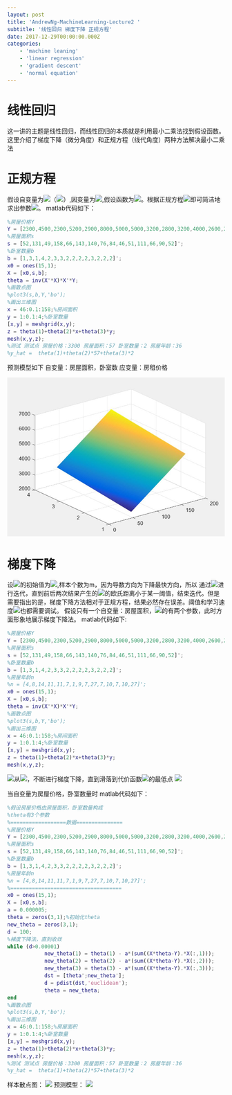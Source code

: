 ```yaml
---
layout: post
title: 'AndrewNg-MachineLearning-Lecture2 '
subtitle: '线性回归 梯度下降 正规方程'
date: 2017-12-29T00:00:00.000Z
categories:
    - 'machine leaning'
    - 'linear regression'
    - 'gradient descent'
    - 'normal equation'
---  
```

  
<script type="text/x-mathjax-config"> MathJax.Hub.Config({ tex2jax: {inlineMath: [['<img src="https://latex.codecogs.com/gif.latex?&#x27;,&#x27;"/>'],['\<img src="https://latex.codecogs.com/gif.latex?&#x27;,&#x27;&#x5C;"/>']]} }); </script> <script type="text/javascript" async src="https://cdn.mathjax.org/mathjax/latest/MathJax.js?config=TeX-MML-AM_CHTML"> </script>
# 线性回归
  
  
这一讲的主题是线性回归，而线性回归的本质就是利用最小二乘法找到假设函数。这里介绍了梯度下降（微分角度）和正规方程（线代角度）两种方法解决最小二乘法
  
# 正规方程
  
  
假设自变量为<img src="https://latex.codecogs.com/gif.latex?X"/>（<img src="https://latex.codecogs.com/gif.latex?X_0=1"/>）,因变量为<img src="https://latex.codecogs.com/gif.latex?Y"/>,假设函数为<img src="https://latex.codecogs.com/gif.latex?Y%20=%20&#x5C;theta^&#x5C;top%20X"/>。根据正规方程<img src="https://latex.codecogs.com/gif.latex?&#x5C;theta%20=（X^&#x5C;top%20X）X^&#x5C;top%20Y"/>即可简洁地求出参数<img src="https://latex.codecogs.com/gif.latex?&#x5C;theta"/>。
matlab代码如下：
```matlab
%房屋价格Y
Y = [2300,4500,2300,5200,2900,8000,5000,5000,3200,2800,3200,4000,2600,2400,3600]';
%房屋面积s
s = [52,131,49,158,66,143,140,76,84,46,51,111,66,90,52]';
%卧室数量b
b = [1,3,1,4,2,3,3,2,2,2,2,3,2,2,2]';
x0 = ones(15,1);
X = [x0,s,b];
theta = inv(X'*X)*X'*Y;
%画散点图
%plot3(s,b,Y,'bo');
%画出三维图
x = 46:0.1:158;%房间面积
y = 1:0.1:4;%卧室数量
[x,y] = meshgrid(x,y);
z = theta(1)+theta(2)*x+theta(3)*y;
mesh(x,y,z);
%测试 测试点 房屋价格：3300 房屋面积：57 卧室数量：2 房屋年龄：36
%y_hat =  theta(1)+theta(2)*57+theta(3)*2
```
预测模型如下 自变量：房屋面积，卧室数 应变量：房租价格  
  
 ![](https://github.com/NjuOwen/NjuOwen.github.io/blob/master/%E6%AD%A3%E8%A7%84%E6%96%B9%E7%A8%8B%E6%95%88%E6%9E%9C%E5%9B%BE.JPG )
  
  
# 梯度下降
  
设<img src="https://latex.codecogs.com/gif.latex?&#x5C;theta"/>的初始值为<img src="https://latex.codecogs.com/gif.latex?&#x5C;mathbf0"/>,样本个数为m，因为导数方向为下降最快方向，所以
通过<img src="https://latex.codecogs.com/gif.latex?&#x5C;theta_i%20:=%20&#x5C;theta_i%20-&#x5C;alpha&#x5C;Sigma_{j=1}^m(h_&#x5C;theta(x^{(j)})-y^{(j)})&#x5C;cdot%20x_i^{(j)}"/>进行迭代，直到前后两次结果产生的<img src="https://latex.codecogs.com/gif.latex?&#x5C;theta"/>的欧氏距离小于某一阈值，结束迭代。但是需要指出的是，梯度下降方法相对于正规方程，结果必然存在误差。阈值和学习速度<img src="https://latex.codecogs.com/gif.latex?&#x5C;alpha"/>也都需要调试。
假设只有一个自变量：房屋面积，<img src="https://latex.codecogs.com/gif.latex?&#x5C;theta"/>的有两个参数，此时方面形象地展示梯度下降法。
matlab代码如下:
```matlab
%房屋价格Y
Y = [2300,4500,2300,5200,2900,8000,5000,5000,3200,2800,3200,4000,2600,2400,3600]';
%房屋面积s
s = [52,131,49,158,66,143,140,76,84,46,51,111,66,90,52]';
%卧室数量b
b = [1,3,1,4,2,3,3,2,2,2,2,3,2,2,2]';
%房屋年龄n
%n = [4,8,14,11,11,7,1,9,7,27,7,10,7,10,27]';
x0 = ones(15,1);
X = [x0,s,b];
theta = inv(X'*X)*X'*Y;
%画散点图
%plot3(s,b,Y,'bo');
%画出三维图
x = 46:0.1:158;%房间面积
y = 1:0.1:4;%卧室数量
[x,y] = meshgrid(x,y);
z = theta(1)+theta(2)*x+theta(3)*y;
mesh(x,y,z);
```
<img src="https://latex.codecogs.com/gif.latex?&#x5C;theta"/>从<img src="https://latex.codecogs.com/gif.latex?&#x5C;mathbf0"/>，不断进行梯度下降，直到滑落到代价函数<img src="https://latex.codecogs.com/gif.latex?J(&#x5C;theta)"/>的最低点
![](C:/Users/文昊/Documents/GitHub/NjuOwen.github.io/img/2017-12-29-AndrewNg-MachineLearning-lec2/单自变量梯度下降.JPG )
  
当自变量为房屋价格，卧室数量时
matlab代码如下：
```matlab
%假设房屋价格由房屋面积，卧室数量构成
%theta有3个参数
%==================数据===============
%房屋价格Y
Y = [2300,4500,2300,5200,2900,8000,5000,5000,3200,2800,3200,4000,2600,2400,3600]';
%房屋面积s
s = [52,131,49,158,66,143,140,76,84,46,51,111,66,90,52]';
%卧室数量b
b = [1,3,1,4,2,3,3,2,2,2,2,3,2,2,2]';
%房屋年龄n
%n = [4,8,14,11,11,7,1,9,7,27,7,10,7,10,27]';
%====================================
x0 = ones(15,1);
X = [x0,s,b];
a = 0.000005;
theta = zeros(3,1);%初始化theta
new_theta = zeros(3,1);
d = 100;
%梯度下降法，直到收敛
while (d>0.00001)
            new_theta(1) = theta(1) - a*(sum((X*theta-Y).*X(:,1)));
            new_theta(2) = theta(2) - a*(sum((X*theta-Y).*X(:,2)));
            new_theta(3) = theta(3) - a*(sum((X*theta-Y).*X(:,3)));
            dst = [theta';new_theta'];
            d = pdist(dst,'euclidean');
            theta = new_theta;
end
%画散点图
%plot3(s,b,Y,'bo');
%画出三维图
x = 46:0.1:158;%房屋面积
y = 1:0.1:4;%卧室数量
[x,y] = meshgrid(x,y);
z = theta(1)+theta(2)*x+theta(3)*y;
mesh(x,y,z);
%测试 测试点 房屋价格：3300 房屋面积：57 卧室数量：2 房屋年龄：36
%y_hat =  theta(1)+theta(2)*57+theta(3)*2
```
样本散点图：
![](C:/Users/文昊/Documents/GitHub/NjuOwen.github.io/img/2017-12-29-AndrewNg-MachineLearning-lec2/多变量梯度下降_散点图.JPG )
预测模型：
![](C:/Users/文昊/Documents/GitHub/NjuOwen.github.io/img/2017-12-29-AndrewNg-MachineLearning-lec2/多自变量梯度下降.JPG )
  